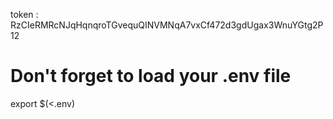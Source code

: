 token : RzCIeRMRcNJqHqnqroTGvequQINVMNqA7vxCf472d3gdUgax3WnuYGtg2P12

# Don't forget to load your .env file

export $(<.env)
